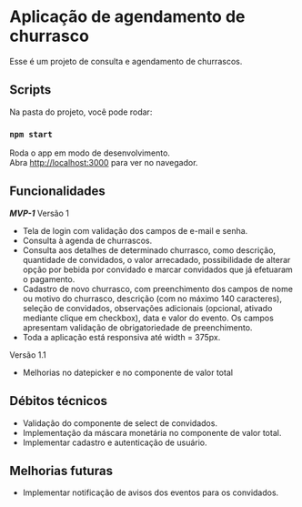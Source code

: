 # Aplicação de agendamento de churrasco

Esse é um projeto de consulta e agendamento de churrascos.

## Scripts

Na pasta do projeto, você pode rodar:

### `npm start`

Roda o app em modo de desenvolvimento.\
Abra [http://localhost:3000](http://localhost:3000) para ver no navegador.

## Funcionalidades

***MVP-1***
Versão 1
- Tela de login com validação dos campos de e-mail e senha.
- Consulta à agenda de churrascos.
- Consulta aos detalhes de determinado churrasco, como descrição, quantidade de convidados, o valor arrecadado, possibilidade de alterar opção por bebida por convidado e marcar convidados que já efetuaram o pagamento.
- Cadastro de novo churrasco, com preenchimento dos campos de nome ou motivo do churrasco, descrição (com no máximo 140 caracteres), seleção de convidados, observações adicionais (opcional, ativado mediante clique em checkbox), data e valor do evento. Os campos apresentam validação de obrigatoriedade de preenchimento.
- Toda a aplicação está responsiva até width = 375px.

Versão 1.1
- Melhorias no datepicker e no componente de valor total

## Débitos técnicos

- Validação do componente de select de convidados.
- Implementação da máscara monetária no componente de valor total.
- Implementar cadastro e autenticação de usuário.

## Melhorias futuras

- Implementar notificação de avisos dos eventos para os convidados.
